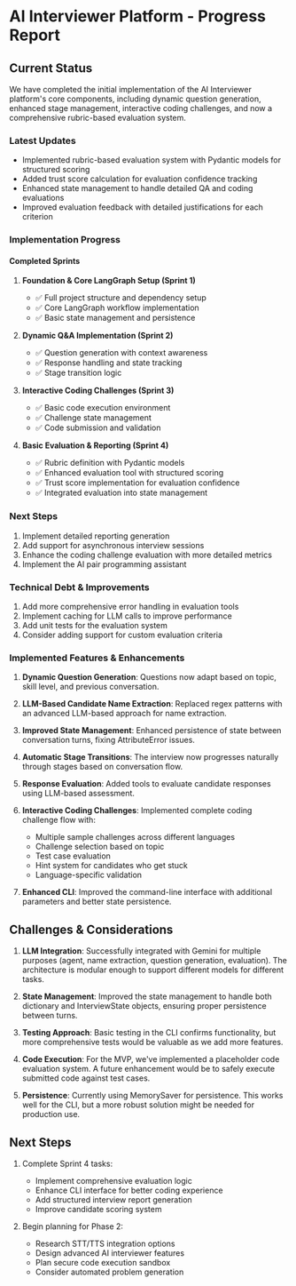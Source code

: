 # AI Interviewer Platform - Progress Report

## Current Status
We have completed the initial implementation of the AI Interviewer platform's core components, including dynamic question generation, enhanced stage management, interactive coding challenges, and now a comprehensive rubric-based evaluation system.

### Latest Updates
- Implemented rubric-based evaluation system with Pydantic models for structured scoring
- Added trust score calculation for evaluation confidence tracking
- Enhanced state management to handle detailed QA and coding evaluations
- Improved evaluation feedback with detailed justifications for each criterion

### Implementation Progress

#### Completed Sprints
1. **Foundation & Core LangGraph Setup (Sprint 1)**
   - ✅ Full project structure and dependency setup
   - ✅ Core LangGraph workflow implementation
   - ✅ Basic state management and persistence

2. **Dynamic Q&A Implementation (Sprint 2)**
   - ✅ Question generation with context awareness
   - ✅ Response handling and state tracking
   - ✅ Stage transition logic

3. **Interactive Coding Challenges (Sprint 3)**
   - ✅ Basic code execution environment
   - ✅ Challenge state management
   - ✅ Code submission and validation

4. **Basic Evaluation & Reporting (Sprint 4)**
   - ✅ Rubric definition with Pydantic models
   - ✅ Enhanced evaluation tool with structured scoring
   - ✅ Trust score implementation for evaluation confidence
   - ✅ Integrated evaluation into state management

### Next Steps
1. Implement detailed reporting generation
2. Add support for asynchronous interview sessions
3. Enhance the coding challenge evaluation with more detailed metrics
4. Implement the AI pair programming assistant

### Technical Debt & Improvements
1. Add more comprehensive error handling in evaluation tools
2. Implement caching for LLM calls to improve performance
3. Add unit tests for the evaluation system
4. Consider adding support for custom evaluation criteria

### Implemented Features & Enhancements

1. **Dynamic Question Generation**: Questions now adapt based on topic, skill level, and previous conversation.

2. **LLM-Based Candidate Name Extraction**: Replaced regex patterns with an advanced LLM-based approach for name extraction.

3. **Improved State Management**: Enhanced persistence of state between conversation turns, fixing AttributeError issues.

4. **Automatic Stage Transitions**: The interview now progresses naturally through stages based on conversation flow.

5. **Response Evaluation**: Added tools to evaluate candidate responses using LLM-based assessment.

6. **Interactive Coding Challenges**: Implemented complete coding challenge flow with:
   - Multiple sample challenges across different languages
   - Challenge selection based on topic
   - Test case evaluation
   - Hint system for candidates who get stuck
   - Language-specific validation

7. **Enhanced CLI**: Improved the command-line interface with additional parameters and better state persistence.

## Challenges & Considerations

1. **LLM Integration**: Successfully integrated with Gemini for multiple purposes (agent, name extraction, question generation, evaluation). The architecture is modular enough to support different models for different tasks.

2. **State Management**: Improved the state management to handle both dictionary and InterviewState objects, ensuring proper persistence between turns.

3. **Testing Approach**: Basic testing in the CLI confirms functionality, but more comprehensive tests would be valuable as we add more features.

4. **Code Execution**: For the MVP, we've implemented a placeholder code evaluation system. A future enhancement would be to safely execute submitted code against test cases.

5. **Persistence**: Currently using MemorySaver for persistence. This works well for the CLI, but a more robust solution might be needed for production use.

## Next Steps

1. Complete Sprint 4 tasks:
   - Implement comprehensive evaluation logic
   - Enhance CLI interface for better coding experience
   - Add structured interview report generation
   - Improve candidate scoring system

2. Begin planning for Phase 2:
   - Research STT/TTS integration options
   - Design advanced AI interviewer features
   - Plan secure code execution sandbox
   - Consider automated problem generation 
